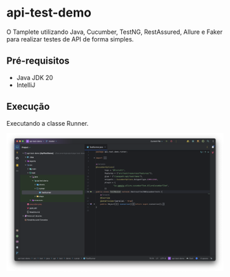 # api-test-demo

O Tamplete utilizando Java, Cucumber, TestNG, RestAssured, Allure e Faker para realizar testes de API de forma simples.

## Pré-requisitos

- Java JDK 20
- IntelliJ

## Execução

Executando a classe Runner.

![descrição da imagem](execution.png)